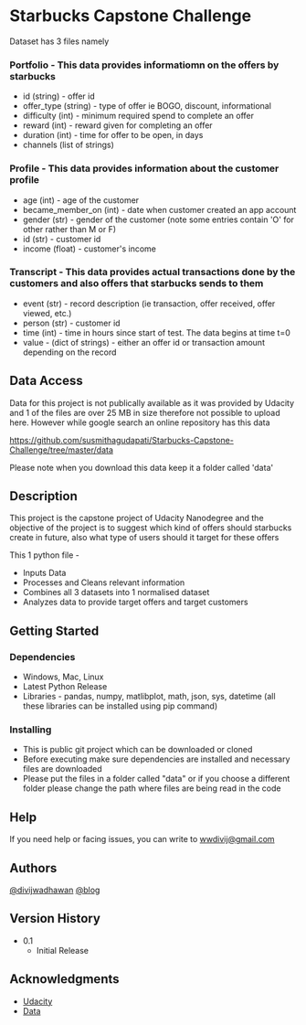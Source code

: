 # Starbucks Capstone Challenge

Dataset has 3 files namely

### Portfolio - This data provides informatiomn on the offers by starbucks
* id (string) - offer id
* offer_type (string) - type of offer ie BOGO, discount, informational
* difficulty (int) - minimum required spend to complete an offer
* reward (int) - reward given for completing an offer
* duration (int) - time for offer to be open, in days
* channels (list of strings)

### Profile - This data provides information about the customer profile
* age (int) - age of the customer
* became_member_on (int) - date when customer created an app account
* gender (str) - gender of the customer (note some entries contain 'O' for other rather than M or F)
* id (str) - customer id
* income (float) - customer's income

### Transcript - This data provides actual transactions done by the customers and also offers that starbucks sends to them
* event (str) - record description (ie transaction, offer received, offer viewed, etc.)
* person (str) - customer id
* time (int) - time in hours since start of test. The data begins at time t=0
* value - (dict of strings) - either an offer id or transaction amount depending on the record

## Data Access
Data for this project is not publically available as it was provided by Udacity and 1 of the files are over 25 MB in size therefore not possible to upload here. However while google search an online repository has this data

https://github.com/susmithagudapati/Starbucks-Capstone-Challenge/tree/master/data

Please note when you download this data keep it a folder called 'data'

## Description

This project is the capstone project of Udacity Nanodegree and the objective of the project is to suggest which kind of offers should starbucks create in future, also what type of users should it target for these offers

This 1 python file -
* Inputs Data
* Processes and Cleans relevant information
* Combines all 3 datasets into 1 normalised dataset
* Analyzes data to provide target offers and target customers

## Getting Started

### Dependencies

* Windows, Mac, Linux
* Latest Python Release
* Libraries - pandas, numpy, matlibplot, math, json, sys, datetime (all these libraries can be installed using pip command)

### Installing

* This is public git project which can be downloaded or cloned
* Before executing make sure dependencies are installed and necessary files are downloaded
* Please put the files in a folder called "data" or if you choose a different folder please change the path where files are being read in the code

## Help

If you need help or facing issues, you can write to wwdivij@gmail.com

## Authors

[@divijwadhawan](https://github.com/divijwadhawan)
[@blog](https://medium.com/@wwdivij/start-your-data-science-learning-with-airbnb-seattle-analysis-example-98798d29f778)
## Version History

* 0.1
    * Initial Release

## Acknowledgments
* [Udacity](https://classroom.udacity.com/)
* [Data](https://github.com/susmithagudapati/Starbucks-Capstone-Challenge/tree/master/data)
